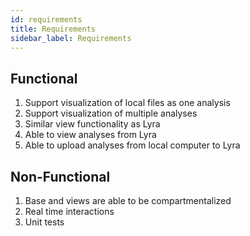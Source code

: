 ```yaml
---
id: requirements
title: Requirements
sidebar_label: Requirements
---
```


## Functional

1. Support visualization of local files as one analysis
2. Support visualization of multiple analyses
3. Similar view functionality as Lyra
4. Able to view analyses from Lyra
5. Able to upload analyses from local computer to Lyra

## Non-Functional

1. Base and views are able to be compartmentalized
2. Real time interactions
3. Unit tests
